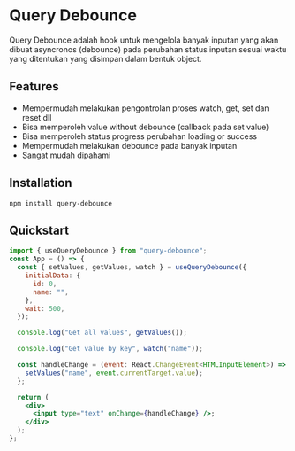 # Query Debounce

Query Debounce adalah hook untuk mengelola banyak inputan yang akan dibuat asyncronos (debounce) pada perubahan status inputan sesuai waktu yang ditentukan yang disimpan dalam bentuk object.

## Features

- Mempermudah melakukan pengontrolan proses watch, get, set dan reset dll
- Bisa memperoleh value without debounce (callback pada set value)
- Bisa memperoleh status progress perubahan loading or success
- Mempermudah melakukan debounce pada banyak inputan
- Sangat mudah dipahami

## Installation

```
npm install query-debounce
```

## Quickstart

```jsx
import { useQueryDebounce } from "query-debounce";
const App = () => {
  const { setValues, getValues, watch } = useQueryDebounce({
    initialData: {
      id: 0,
      name: "",
    },
    wait: 500,
  });

  console.log("Get all values", getValues());

  console.log("Get value by key", watch("name"));

  const handleChange = (event: React.ChangeEvent<HTMLInputElement>) => {
    setValues("name", event.currentTarget.value);
  };

  return (
    <div>
      <input type="text" onChange={handleChange} />;
    </div>
  );
};
```
